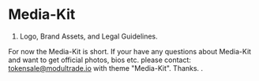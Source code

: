 # Media-Kit

1. Logo, Brand Assets, and Legal Guidelines.

For now the Media-Kit is short. If your have any questions about Media-Kit and want to get official photos, bios etc. please contact: tokensale@modultrade.io with theme "Media-Kit". Thanks.
.